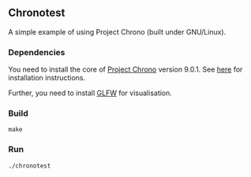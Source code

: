 ## Chronotest

A simple example of using Project Chrono (built under GNU/Linux).

### Dependencies

You need to install the core of [Project Chrono][1] version 9.0.1.
See [here][2] for installation instructions.

Further, you need to install [GLFW][3] for visualisation.

### Build

```Shell
make
```

### Run

```Shell
./chronotest
```

[1]: https://projectchrono.org/
[2]: https://api.projectchrono.org/development/tutorial_install_chrono.html
[3]: https://www.glfw.org/
